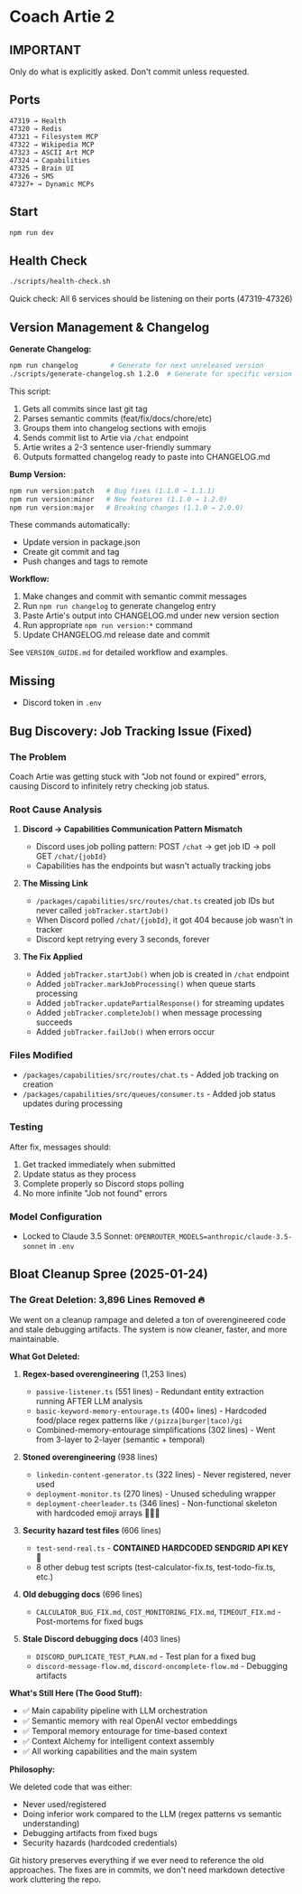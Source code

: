 # Coach Artie 2

## IMPORTANT

Only do what is explicitly asked. Don't commit unless requested.

## Ports

```
47319 → Health
47320 → Redis
47321 → Filesystem MCP
47322 → Wikipedia MCP
47323 → ASCII Art MCP
47324 → Capabilities
47325 → Brain UI
47326 → SMS
47327+ → Dynamic MCPs
```

## Start

```bash
npm run dev
```

## Health Check

```bash
./scripts/health-check.sh
```

Quick check: All 6 services should be listening on their ports (47319-47326)

## Version Management & Changelog

**Generate Changelog:**
```bash
npm run changelog        # Generate for next unreleased version
./scripts/generate-changelog.sh 1.2.0  # Generate for specific version
```

This script:
1. Gets all commits since last git tag
2. Parses semantic commits (feat/fix/docs/chore/etc)
3. Groups them into changelog sections with emojis
4. Sends commit list to Artie via `/chat` endpoint
5. Artie writes a 2-3 sentence user-friendly summary
6. Outputs formatted changelog ready to paste into CHANGELOG.md

**Bump Version:**
```bash
npm run version:patch   # Bug fixes (1.1.0 → 1.1.1)
npm run version:minor   # New features (1.1.0 → 1.2.0)
npm run version:major   # Breaking changes (1.1.0 → 2.0.0)
```

These commands automatically:
- Update version in package.json
- Create git commit and tag
- Push changes and tags to remote

**Workflow:**
1. Make changes and commit with semantic commit messages
2. Run `npm run changelog` to generate changelog entry
3. Paste Artie's output into CHANGELOG.md under new version section
4. Run appropriate `npm run version:*` command
5. Update CHANGELOG.md release date and commit

See `VERSION_GUIDE.md` for detailed workflow and examples.

## Missing

- Discord token in `.env`

## Bug Discovery: Job Tracking Issue (Fixed)

### The Problem

Coach Artie was getting stuck with "Job not found or expired" errors, causing Discord to infinitely retry checking job status.

### Root Cause Analysis

1. **Discord → Capabilities Communication Pattern Mismatch**
   - Discord uses job polling pattern: POST `/chat` → get job ID → poll GET `/chat/{jobId}`
   - Capabilities has the endpoints but wasn't actually tracking jobs

2. **The Missing Link**
   - `/packages/capabilities/src/routes/chat.ts` created job IDs but never called `jobTracker.startJob()`
   - When Discord polled `/chat/{jobId}`, it got 404 because job wasn't in tracker
   - Discord kept retrying every 3 seconds, forever

3. **The Fix Applied**
   - Added `jobTracker.startJob()` when job is created in `/chat` endpoint
   - Added `jobTracker.markJobProcessing()` when queue starts processing
   - Added `jobTracker.updatePartialResponse()` for streaming updates
   - Added `jobTracker.completeJob()` when message processing succeeds
   - Added `jobTracker.failJob()` when errors occur

### Files Modified

- `/packages/capabilities/src/routes/chat.ts` - Added job tracking on creation
- `/packages/capabilities/src/queues/consumer.ts` - Added job status updates during processing

### Testing

After fix, messages should:

1. Get tracked immediately when submitted
2. Update status as they process
3. Complete properly so Discord stops polling
4. No more infinite "Job not found" errors

### Model Configuration

- Locked to Claude 3.5 Sonnet: `OPENROUTER_MODELS=anthropic/claude-3.5-sonnet` in `.env`

## Bloat Cleanup Spree (2025-01-24)

### The Great Deletion: 3,896 Lines Removed 🔥

We went on a cleanup rampage and deleted a ton of overengineered code and stale debugging artifacts. The system is now cleaner, faster, and more maintainable.

**What Got Deleted:**

1. **Regex-based overengineering** (1,253 lines)
   - `passive-listener.ts` (551 lines) - Redundant entity extraction running AFTER LLM analysis
   - `basic-keyword-memory-entourage.ts` (400+ lines) - Hardcoded food/place regex patterns like `/(pizza|burger|taco)/gi`
   - Combined-memory-entourage simplifications (302 lines) - Went from 3-layer to 2-layer (semantic + temporal)

2. **Stoned overengineering** (938 lines)
   - `linkedin-content-generator.ts` (322 lines) - Never registered, never used
   - `deployment-monitor.ts` (270 lines) - Unused scheduling wrapper
   - `deployment-cheerleader.ts` (346 lines) - Non-functional skeleton with hardcoded emoji arrays 🚀🎉✨

3. **Security hazard test files** (606 lines)
   - `test-send-real.ts` - **CONTAINED HARDCODED SENDGRID API KEY** 🚨
   - 8 other debug test scripts (test-calculator-fix.ts, test-todo-fix.ts, etc.)

4. **Old debugging docs** (696 lines)
   - `CALCULATOR_BUG_FIX.md`, `COST_MONITORING_FIX.md`, `TIMEOUT_FIX.md` - Post-mortems for fixed bugs

5. **Stale Discord debugging docs** (403 lines)
   - `DISCORD_DUPLICATE_TEST_PLAN.md` - Test plan for a fixed bug
   - `discord-message-flow.md`, `discord-oncomplete-flow.md` - Debugging artifacts

**What's Still Here (The Good Stuff):**

- ✅ Main capability pipeline with LLM orchestration
- ✅ Semantic memory with real OpenAI vector embeddings
- ✅ Temporal memory entourage for time-based context
- ✅ Context Alchemy for intelligent context assembly
- ✅ All working capabilities and the main system

**Philosophy:**

We deleted code that was either:
- Never used/registered
- Doing inferior work compared to the LLM (regex patterns vs semantic understanding)
- Debugging artifacts from fixed bugs
- Security hazards (hardcoded credentials)

Git history preserves everything if we ever need to reference the old approaches. The fixes are in commits, we don't need markdown detective work cluttering the repo.
